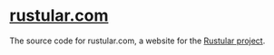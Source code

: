 # [rustular.com](https://rustular.com)

The source code for rustular.com, a website for the [Rustular project](https://github.com/lofimichael/rustular).
